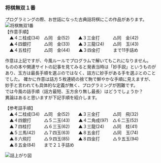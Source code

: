 ### 将棋無双１番  
プログラミングの際、お世話になった古典詰将棋にこの作品があります。  
![将棋無双1番](http://sfenreader.appspot.com/sfen?sfen=3g1n1l1%2F2p1g1r2%2F5k2S%2F4p1N%2BR1%2F3%2Bp5%2F7N1%2FB8%2F9%2F9%20b%202GSNb2s3l15p%201&title=%E5%B0%86%E6%A3%8B%E7%84%A1%E5%8F%8C%EF%BC%91%E7%95%AA)  
【作意手順】  
　▲４ニ桂成(34)　△同　金(52)　　▲３三金打　　　△同　金(42)  
　▲４四銀打　　　△同　金(33)　　▲３三龍(24)　　△同　玉(43)  
　▲４五桂打　　　△同　金(44)　　▲３四金打　　　まで11手詰め  
  
作意は上記ですが、今風ルールでプログラムで解いてもこれになりません。  
ものの本や関連サイトの記事を見てみると発表当時は「妙手説」というものが  
あり、玉方は最長手順を選ぶのではなく、詰方に妙手がある手を選ぶとのこと  
でした。 確かに作意は詰方５枚連続の捨て駒で鮮やかな手順に見えますが、  
妙手と言われても具体的な定義が無く、プログラミングが困難です。  
では今風の詰手順（詰方最短、玉方余り無し最長）はどうでしょうか？  
異論はあると思いますが下記手順を紹介します。  
  
【参考詰手順】  
　▲４二桂成(34)　△同　金(52)　　▲３三金打　　　△同　飛(32)   
　▲４四銀打　　　△５二玉(43)　　▲４二角成(97)　△６二玉(52)   
　▲７四桂打　　　△６三玉(62)　　▲３三龍(24)　　△同　桂(41)  
　▲５三馬(42)　　△７四玉(63)　　▲８五金打　　　△同　玉(74)  
　▲８六飛打　　　△９四玉(85)　　▲８四金打　　　△９五玉(94)  
　▲８五金(84)　　まで２１手詰め   
 
![詰上がり図](http://sfenreader.appspot.com/sfen?sfen=3g3l1%2F2p6%2F4%2BB1n1S%2F4pS3%2FkG1%2Bp5%2F1R5N1%2F9%2F9%2F9%20b%20rb2g2s2n3l15p%201&title=%E8%A9%B0%E3%82%81%E4%B8%8A%E3%81%8C%E3%82%8A%E5%9B%B3)

